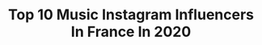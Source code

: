 ---
title: Top 10 Music Instagram Influencers In France In 2020
description: >-
  Find top music Instagram influencers in France in 2020. Most popular hashtags: #concours #coronavirus #confinement #greenscreen.
platform: Instagram
profiles:
  - username: "floran_officiel"
    fullname: >-
      F L O R A N     🦁      DANTE
    location: "France"
    followers: 9081
    engagement: 2267
    commentsToLikes: 0.075032
    id: ck6tiaonq0cxa0j71lkmb8ly4
    verified: false
    hashtags: "#music, #pianoskills, #cover, #curlyhair"
  - username: "linerenaudofficiel"
    fullname: >-
      Line Renaud
    location: "France"
    followers: 42112
    engagement: 955
    commentsToLikes: 0.044743
    id: ck6tpy90hoajk0j71tfh066je
    verified: true
    hashtags: "#dinerdelamode2020, #theatre, #tousensemble, #ensemblepournossoignants"
  - username: "laurelbang"
    fullname: >-
      Mathilde-Berceuses & comptines
    location: "France"
    followers: 14044
    engagement: 1157
    commentsToLikes: 0.134223
    id: ck14jff2mk27y0i1949ig34bs
    verified: false
    hashtags: "#tattooedmom, #devenirmere, #moterhood, #confinement"
  - username: "mylifeaseva"
    fullname: >-
      Eva Marisol Gutowski
    location: "France"
    followers: 7400351
    engagement: 388
    commentsToLikes: 0.023572
    id: ck0tuvoy98vto0i19tet45lbs
    verified: true
    hashtags: "#heartbeenbroke, #travel, #maketheleap, #notapro"
  - username: "inessiadream"
    fullname: >-
      𝙄𝙉𝙀𝙎𝙎𝙄𝘼 🇫🇷 🎤🎶
    location: "France"
    followers: 13597
    engagement: 897
    commentsToLikes: 0.540019
    id: ck6u56g6m7v8e0j718uyyvz0f
    verified: false
    hashtags: "#picoftheday, #urbanclothing, #frenchfrieslover, #pinkobag"
  - username: "titanicsinclair"
    fullname: >-
      Titanic Sinclair
    location: "France"
    followers: 90897
    engagement: 719
    commentsToLikes: 0.073984
    id: ck5hl7ziajqno0i11k3g8a0ij
    verified: true
    hashtags: "#parisfashionweek"
  - username: "elevoice"
    fullname: >-
      Eléa The Voice Kids :)
    location: "France"
    followers: 20002
    engagement: 2029
    commentsToLikes: 0.029835
    id: ck8tc6hfoygdw0j784efe9f7x
    verified: false
    hashtags: ""
  - username: "ninegorman"
    fullname: >-
      NiNe Gorman
    location: "France"
    followers: 35628
    engagement: 1202
    commentsToLikes: 0.024765
    id: ck5c6tn6e665p0i11zep6lrv3
    verified: true
    hashtags: "#london, #towerbridge, #grunge, #audible"
  - username: "ggposey"
    fullname: >-
      Jérémy Authier
    location: "France"
    followers: 2413
    engagement: 1479
    commentsToLikes: 0.166605
    id: ck5hpcxoar5f70i11c89isam4
    verified: false
    hashtags: "#instaconcours, #tommyjeans, #artwork, #igerstoulouse"
  - username: "josephineose"
    fullname: >-
      Joséphine Draï
    location: "France"
    followers: 45368
    engagement: 1097
    commentsToLikes: 0.019179
    id: ck55nqg856r830i11t8vlvfyh
    verified: true
    hashtags: "#stayhome, #bouillotte, #selfconfidence, #anticoachingpersonnel"
---